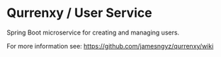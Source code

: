# Qurrenxy / User Service

Spring Boot microservice for creating and managing users.

For more information see: https://github.com/jamesngyz/qurrenxy/wiki